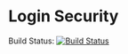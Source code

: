 # Login Security

Build Status: [![Build Status](https://travis-ci.com/80-20-Components/login_security.svg?branch=develop)](https://travis-ci.com/80-20-Components/login_security)
